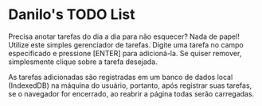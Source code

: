 # Danilo's TODO List

Precisa anotar tarefas do dia a dia para não esquecer? Nada de papel!
Utilize este simples gerenciador de tarefas.
Digite uma tarefa no campo especificado e pressione [ENTER] para adicioná-la. Se quiser remover, simplesmente clique sobre a tarefa desejada.

As tarefas adicionadas são registradas em um banco de dados local (IndexedDB) na máquina do usuário, portanto, após registrar suas tarefas, se o navegador for encerrado, ao reabrir a página todas serão carregadas.
